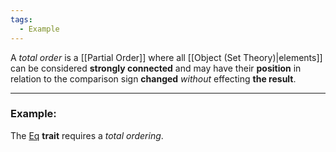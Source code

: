 ```yaml
---
tags:
  - Example
---
```

A _total order_ is a [[Partial Order]] where all [[Object (Set Theory)|elements]] can be considered **strongly connected** and may have their **position** in relation to the comparison sign **changed** _without_ effecting **the result**.

---
### Example:
The [Eq](https://doc.rust-lang.org/std/cmp/trait.Eq.html) **trait** requires a _total ordering_.
